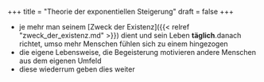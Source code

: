 +++
title = "Theorie der exponentiellen Steigerung"
draft = false
+++

-   je mehr man seinem [Zweck der Existenz]({{< relref "zweck_der_existenz.md" >}}) dient und sein Leben **täglich**.danach richtet, umso mehr Menschen fühlen sich zu einem hingezogen
-   die eigene Lebensweise, die Begeisterung motivieren andere Menschen aus dem eigenen Umfeld
-   diese wiederrum geben dies weiter
